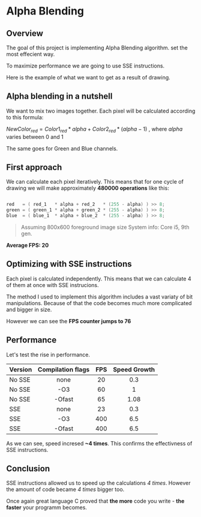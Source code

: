 # Alpha Blending

## Overview


The goal of this project is implementing Alpha Blending algorithm. set the most effecient way.

To maximize performance we are going to use SSE instructions.

Here is the example of what we want to get as a result of drawing.

## Alpha blending in a nutshell 

We want to mix two images together. Each pixel will be calculated according to this formula:

$NewColor_{red} = Color1_{red} * alpha + Color2_{red} * (alpha - 1)$ , where *alpha* varies between 0 and 1 

The same goes for Green and Blue channels.
## First approach

We can calculate each pixel iteratively.
This means that for one cycle of drawing we will make approximately **480000  operations** like this:

~~~C++

red   = ( red_1   * alpha + red_2   * (255 - alpha) ) >> 8;
green = ( green_1 * alpha + green_2 * (255 - alpha) ) >> 8;
blue  = ( blue_1  * alpha + blue_2  * (255 - alpha) ) >> 8;

~~~
> Assuming 800x600 foreground image size
> System info: Core i5, 9th gen.

**Average FPS: 20**

## Optimizing with SSE instructions

Each pixel is calculated independently. This means that we can calculate 4 of them at once with SSE instrucions.

The method I used to implement this algorithm includes a vast variaty of bit manipulations. Because of that the code becomes much more complicated and bigger in size.

However we can see the **FPS counter jumps to 76**


## Performance

Let's test the rise in performance.

| Version      | Compilation flags | FPS           | Speed Growth |
| ------      | :---------------: | :------------: | :----------: |
| No SSE      | none              | 20             |    0.3      |
| No SSE      | -О3               | 60             |     1     |
| No SSE      | -Оfast            | 65             |     1.08     |
| SSE         | none              | 23             |      0.3    |
| SSE         | -О3               | 400            |      6.5    |
| SSE         | -Ofast            | 400            |      6.5    |

As we can see, speed incresed **~4 times**. This confirms the effectivness of SSE instructions.

## Conclusion

SSE instructions allowed us to speed up the calculations *4 times*. However the amount of code became *4 times* bigger too.

Once again great language C proved that **the more** code you write - **the faster** your programm becomes.







